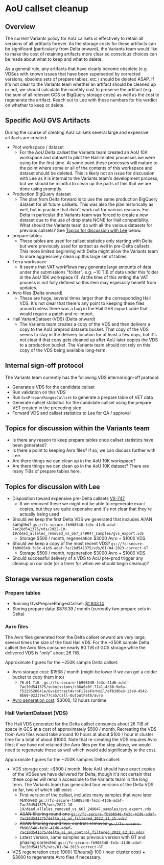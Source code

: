 # AoU callset cleanup

## Overview

The current Variants policy for AoU callsets is effectively to retain all versions of all artifacts forever. As the
storage costs for these artifacts can be significant (particularly from Delta onward), the Variants team would like to
make the cost of retaining artifacts more clear so conscious choices can be made about what to keep and what to delete.

As a general rule, any artifacts that have clearly become obsolete (e.g. VDSes with known issues that have been
superseded by corrected versions, obsolete sets of prepare tables, etc.) should be deleted ASAP. If it's not clear to
the Variants team whether an artifact should be cleaned up or not, we should calculate the monthly cost to preserve the
artifact (e.g. the sum of all relevant GCS or BigQuery storage costs) as well as the cost to regenerate the artifact.
Reach out to Lee with these numbers for his verdict on whether to keep or delete.

## Specific AoU GVS Artifacts

During the course of creating AoU callsets several large and expensive artifacts are created:

* Pilot workspace / dataset
    * For the AoU Delta callset the Variants team created an AoU 10K workspace and dataset to pilot the Hail-related
      processes we were using for the first time. At some point these processes will mature to the point where some or
      all of the contents of this workspace and dataset should be deleted. This is likely not an issue for discussion
      with Lee as it is internal to the Variants team's development process, but we should be mindful to clean up the
      parts of this that we are done using promptly.
* Production BigQuery dataset
    * The plan from Delta forward is to use the same production BigQuery dataset for all future callsets. This was also
      the plan historically as well, but in practice that didn't work out for various reasons. For Delta in particular
      the Variants team was forced to create a new dataset due to the use of drop state NONE for Hail compatibility.
      What should the Variants team do with all the various datasets for previous callsets?
      See [Topics for discussion with Lee](#topics-for-discussion-with-lee) below.
* prepare tables
    * These tables are used for callset statistics only starting with Delta but were previously used for extract as well
      in pre-Delta callsets. This more limited beginning with Delta might allow the Variants team to more aggressively
      clean up this large set of tables.
* Terra workspace
    * It seems that VAT workflows may generate large amounts of data under the submissions "folder". e.g. ~10 TiB of
      data under this folder in the AoU 10K workspace (!). At the time of this writing the VAT process is not fully
      defined so this item may especially benefit from updates.
* Avro files (Delta onward)
    * These are huge, several times larger than the corresponding Hail VDS. It's not clear that there's any point to
      keeping these files around unless there was a bug in the Hail GVS import code that would require a patch and
      re-import.
* Hail VariantDataset (VDS) (Delta onward)
    * The Variants team creates a copy of the VDS and then delivers a copy to the AoU preprod datasets bucket. That copy
      of the VDS seems to stay in the delivery location for at least a few days, but it's not clear if that copy gets
      cleaned up after AoU later copies the VDS to a production bucket. The Variants team should not rely on this copy
      of the VDS being available long-term.

## Internal sign-off protocol

The Variants team currently has the following VDS internal sign-off protocol:

* Generate a VDS for the candidate callset
* Run validation on this VDS
* Run `GvsPrepareRangesCallset` to generate a prepare table of VET data
* Generate callset statistics for the candidate callset using the prepare VET created in the preceding step
* Forward VDS and callset statistics to Lee for QA / approval


## Topics for discussion within the Variants team

* Is there any reason to keep prepare tables once callset statistics have been generated?
* Is there a point to keeping Avro files? If so, we can discuss further with Lee.
* Are there things we can clean up in the AoU 10K workspace?
* Are there things we can clean up in the AoU 10K dataset? There are many TiBs of prepare tables here.

## Topics for discussion with Lee

* Disposition toward expensive pre-Delta callsets [VS-747](https://broadworkbench.atlassian.net/browse/VS-747)
    * If we removed these we might not be able to regenerate exact copies, but they are quite expensive and it's not
      clear that they're actually being used
* Should we keep the first Delta VDS we generated that includes AI/AN samples? `gs://fc-secure-fb908548-fe3c-41d6-adaf-7ac20d541375/vds/2022-10-19/dead_alleles_removed_vs_667_249047_samples/gvs_export.vds`
    * Storage $500 / month, regeneration $3000 Avro + $1000 VDS
* Should we keep a copy of the most recent VDS? `gs://fc-secure-fb908548-fe3c-41d6-adaf-7ac20d541375/vds/01-04-2023-correct-GT`
    * Storage $500 / month, regeneration $3000 Avro + $1000 VDS
* Should successful delivery of a VDS to AoU pre-prod trigger any cleanup on our side (or a timer for when we should
  begin cleanup)?

## Storage versus regeneration costs

### Prepare tables

* Running
  GvsPrepareRangesCallset: [$1,803.14](https://docs.google.com/spreadsheets/d/1fcmEVWvjsx4XFLT9ZUsruUznnlB94xKgDIIyCGu6ryQ/edit#gid=0)
* Storing prepare data: $878.39 / month (currently two prepare sets in Delta)

### Avro files

The Avro files generated from the Delta callset onward are very large, several times the size of the final Hail VDS.
For the ~250K sample Delta callset the Avro files consume nearly 80 TiB of GCS storage while the delivered VDS is
"only" about 26 TiB.

Approximate figures for the ~250K sample Delta callset:

* Avro storage cost: $1568 / month (might be lower if we can get a colder bucket to copy them into)
    * `76.61 TiB  gs://fc-secure-fb908548-fe3c-41d6-adaf-7ac20d541375/submissions/c86a6e8f-71a1-4c38-9e6a-f5229520641e/GvsExtractAvroFilesForHail/efb3dbe8-13e9-4542-8b69-02237ec77ca5/call-OutputPath/avro`
* [Avro generation cost](https://docs.google.com/spreadsheets/d/1fcmEVWvjsx4XFLT9ZUsruUznnlB94xKgDIIyCGu6ryQ/edit#gid=0):
  $3000, 12 hours runtime.

### Hail VariantDataset (VDS)

The Hail VDS generated for the Delta callset consumes about 26 TiB of space in GCS at a cost of approximately $500 /
month. Recreating the VDS from Avro files would take around 10 hours at about $100 / hour in cluster time for a total of
about $1000. Note that re-creating the VDS requires Avro files; if we have not retained the Avro files per the step
above, we would need to regenerate those as well which would add significantly to the cost.

Approximate figures for the ~250K samples Delta callset:

* VDS storage cost: ~$500 / month. Note AoU should have exact copies of the VDSes we have delivered for Delta, though
  it's not certain that these copies will remain accessible to the Variants team in the long term. The Variants team has
  generated four versions of the Delta VDS so far, two of which still exist:
    * First version of the callset, includes many samples that were later removed `gs://fc-secure-fb908548-fe3c-41d6-adaf-7ac20d541375/vds/2022-10-19/dead_alleles_removed_vs_667_249047_samples/gvs_export.vds`
    * ~~AI/AN filtering round one `gs://fc-secure-fb908548-fe3c-41d6-adaf-7ac20d541375/delta_ai_an_filtered_2022_11_15.vds/`~~
    * ~~AI/AN filtering round two, controls removed `gs://fc-secure-fb908548-fe3c-41d6-adaf-7ac20d541375/delta_ai_an_control_filtered_2022_12_13.vds/`~~
    * Latest version, same samples as previous version with GT and phasing corrected `gs://fc-secure-fb908548-fe3c-41d6-adaf-7ac20d541375/vds/01-04-2023-correct-GT`
* VDS regeneration cost: $1000 (~10 hours @ ~$100 / hour cluster cost) + $3000 to regenerate Avro files if necessary.

